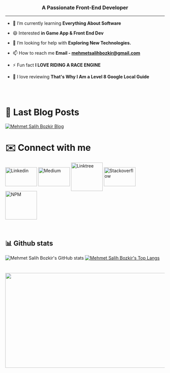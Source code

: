 
<!--- --------------------------------------------------------------------------------------------------------------------------------------------------------- -->
<!--- -- About ME  -------------------------------------------------------------------------------------------------------------------------------------------- -->
<!--- ---------------------------------------------------------------------------------------------------------------------------------------------------------- -->
<h3 align="center">A Passionate Front-End Developer</h3> <hr/>


- 🌱 I’m currently learning **Everything About Software**

- 😄 Interested **in Game App & Front End Dev**

- 🤝 I’m looking for help with **Exploring New Technologies.**

- 📫 How to reach me **Email - mehmetsalihbozkir@gmail.com**

- ⚡ Fun fact **I LOVE RIDING A RACE ENGINE**
  
- 🚢 I love reviewing **That's Why I Am a Level 8 Google Local Guide**

<br><br>
# 📕 Last Blog Posts

[![Mehmet Salih Bozkir Blog](https://github-readme-medium.vercel.app/?username=mehmetsalihbozkir&limit=3&theme=nord)](https://medium.com/@mehmetsalihbozkir)

# ✉️ Connect with me
<p align="left">
<a href="https://www.linkedin.com/in/mehmet-salih-bozkır" target="_blank">
<img align="center" src="https://raw.githubusercontent.com/rahuldkjain/github-profile-readme-generator/master/src/images/icons/Social/linked-in-alt.svg" alt="Linkedin" height="60" width="100" /></a>
<a href="https://medium.com/@mehmetsalihbozkir" target="_blank">
<img align="center" src="https://edent.github.io/SuperTinyIcons/images/svg/medium.svg" width="100" alt="Medium" height="60"  /></a>
<a href="https://linktr.ee/MehmetSalihBozkir" target="_blank">
<img align="center" src="https://logowik.com/content/uploads/images/linktree-new-2022-favicon8503.logowik.com.webp" width="100" alt="Linktree" height="90"  /></a>
<a href="https://stackoverflow.com/users/23094164/mehmet-salih-bozk%c4%b1r" target="_blank">
<img align="center" src="https://edent.github.io/SuperTinyIcons/images/svg/stackoverflow.svg" width="100" alt="Stackoverflow" height="60"  /></a>
<a href="https://www.npmjs.com/~mehmet_salih_bozkir" target="_blank">
<img align="center" src="https://edent.github.io/SuperTinyIcons/images/svg/npm.svg" width="100" alt="NPM" height="90"  /></a>
</a>
</p>
<br>

## 📊 Github stats
![Mehmet Salih Bozkir's GitHub stats](https://github-readme-stats.vercel.app/api?username=MehmetBozkir&show_icons=true&&include_all_commits=true&ring_color=703ee5&title_color=5215fc&text_color=262552&icon_color=703ee5)
[![Mehmet Salih Bozkir's Top Langs](https://github-readme-stats.vercel.app/api/top-langs/?username=MehmetBozkir&layout=compact&title_color=5215fc&text_color=262552&text_bold=true)](https://github.com/MehmetBozkir/github-readme-stats)


#

<img src="https://user-images.githubusercontent.com/74038190/225813708-98b745f2-7d22-48cf-9150-083f1b00d6c9.gif" width="2000" height="300" >
